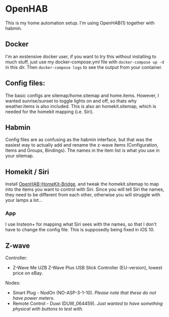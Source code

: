 # OpenHAB

This is my home automation setup. I'm using OpenHAB(1) together with habmin.

## Docker
I'm an exstensive docker user, if you want to try this without installing to much stuff, just use my docker-compose.yml file with `docker-compose up -d` in this dir. Then `docker-compose logs` to see the output from your container.

## Config files:
The basic configs are sitemap/home.sitemap and home.items. However, I wanted sunrise/sunset to toggle lights on and off, so thats why weather.items is also included. This is also an homekit.sitemap, which is needed for the homekit mapping (i.e. Siri).

## Habmin
Config files are as confusing as the habmin interface, but that was the easiest way to actually add and rename the z-wave items (Configuration, Items and Groups, Bindings). The names in the item list is what you use in your sitemap.

## Homekit / Siri
Install [OpenHAB-HomeKit-Bridge](https://github.com/htreu/OpenHAB-HomeKit-Bridge), and tweak the homekit.sitemap to map into the items you want to control with Siri. Since you will tell Siri the names, they need to be different from each other, otherwise you will struggle with your lamps a lot...

### App
I use Insteon+ for mapping what Siri sees with the names, so that I don't have to change the config file. This is supposedly being fixed in iOS 10.

## Z-wave
Controller: 
* Z-Wave Me UZB Z-Wave Plus USB Stick Controller (EU-version), lowest price on eBay.

Nodes:
* Smart Plug - NodOn (NO-ASP-3-1-10). *Please note that these do not have power meters.*
* Remote Control - Duwi (DUW_064459). *Just wanted to have something physical with buttons to test with.*


